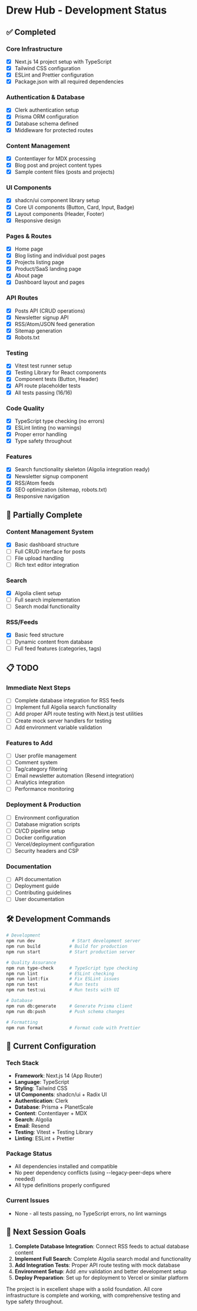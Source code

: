 # Drew Hub - Development Status

## ✅ Completed

### Core Infrastructure
- [x] Next.js 14 project setup with TypeScript
- [x] Tailwind CSS configuration
- [x] ESLint and Prettier configuration
- [x] Package.json with all required dependencies

### Authentication & Database
- [x] Clerk authentication setup
- [x] Prisma ORM configuration
- [x] Database schema defined
- [x] Middleware for protected routes

### Content Management
- [x] Contentlayer for MDX processing
- [x] Blog post and project content types
- [x] Sample content files (posts and projects)

### UI Components
- [x] shadcn/ui component library setup
- [x] Core UI components (Button, Card, Input, Badge)
- [x] Layout components (Header, Footer)
- [x] Responsive design

### Pages & Routes
- [x] Home page
- [x] Blog listing and individual post pages
- [x] Projects listing page
- [x] Product/SaaS landing page
- [x] About page
- [x] Dashboard layout and pages

### API Routes
- [x] Posts API (CRUD operations)
- [x] Newsletter signup API
- [x] RSS/Atom/JSON feed generation
- [x] Sitemap generation
- [x] Robots.txt

### Testing
- [x] Vitest test runner setup
- [x] Testing Library for React components
- [x] Component tests (Button, Header)
- [x] API route placeholder tests
- [x] All tests passing (16/16)

### Code Quality
- [x] TypeScript type checking (no errors)
- [x] ESLint linting (no warnings)
- [x] Proper error handling
- [x] Type safety throughout

### Features
- [x] Search functionality skeleton (Algolia integration ready)
- [x] Newsletter signup component
- [x] RSS/Atom feeds
- [x] SEO optimization (sitemap, robots.txt)
- [x] Responsive navigation

## 🚧 Partially Complete

### Content Management System
- [x] Basic dashboard structure
- [ ] Full CRUD interface for posts
- [ ] File upload handling
- [ ] Rich text editor integration

### Search
- [x] Algolia client setup
- [ ] Full search implementation
- [ ] Search modal functionality

### RSS/Feeds
- [x] Basic feed structure
- [ ] Dynamic content from database
- [ ] Full feed features (categories, tags)

## 📋 TODO

### Immediate Next Steps
- [ ] Complete database integration for RSS feeds
- [ ] Implement full Algolia search functionality
- [ ] Add proper API route testing with Next.js test utilities
- [ ] Create mock server handlers for testing
- [ ] Add environment variable validation

### Features to Add
- [ ] User profile management
- [ ] Comment system
- [ ] Tag/category filtering
- [ ] Email newsletter automation (Resend integration)
- [ ] Analytics integration
- [ ] Performance monitoring

### Deployment & Production
- [ ] Environment configuration
- [ ] Database migration scripts
- [ ] CI/CD pipeline setup
- [ ] Docker configuration
- [ ] Vercel/deployment configuration
- [ ] Security headers and CSP

### Documentation
- [ ] API documentation
- [ ] Deployment guide
- [ ] Contributing guidelines
- [ ] User documentation

## 🛠️ Development Commands

```bash
# Development
npm run dev              # Start development server
npm run build           # Build for production
npm run start           # Start production server

# Quality Assurance
npm run type-check      # TypeScript type checking
npm run lint            # ESLint checking
npm run lint:fix        # Fix ESLint issues
npm run test            # Run tests
npm run test:ui         # Run tests with UI

# Database
npm run db:generate     # Generate Prisma client
npm run db:push         # Push schema changes

# Formatting
npm run format          # Format code with Prettier
```

## 🔧 Current Configuration

### Tech Stack
- **Framework**: Next.js 14 (App Router)
- **Language**: TypeScript
- **Styling**: Tailwind CSS
- **UI Components**: shadcn/ui + Radix UI
- **Authentication**: Clerk
- **Database**: Prisma + PlanetScale
- **Content**: Contentlayer + MDX
- **Search**: Algolia
- **Email**: Resend
- **Testing**: Vitest + Testing Library
- **Linting**: ESLint + Prettier

### Package Status
- All dependencies installed and compatible
- No peer dependency conflicts (using --legacy-peer-deps where needed)
- All type definitions properly configured

### Current Issues
- None - all tests passing, no TypeScript errors, no lint warnings

## 🎯 Next Session Goals

1. **Complete Database Integration**: Connect RSS feeds to actual database content
2. **Implement Full Search**: Complete Algolia search modal and functionality  
3. **Add Integration Tests**: Proper API route testing with mock database
4. **Environment Setup**: Add .env validation and better development setup
5. **Deploy Preparation**: Set up for deployment to Vercel or similar platform

The project is in excellent shape with a solid foundation. All core infrastructure is complete and working, with comprehensive testing and type safety throughout.
